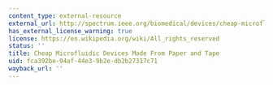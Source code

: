 ```yaml
---
content_type: external-resource
external_url: http://spectrum.ieee.org/biomedical/devices/cheap-microfluidic-device-made-from-paper-and-tape
has_external_license_warning: true
license: https://en.wikipedia.org/wiki/All_rights_reserved
status: ''
title: Cheap Microfluidic Devices Made From Paper and Tape
uid: fca392be-94af-44e3-9b2e-db2b27317c71
wayback_url: ''
---
```

